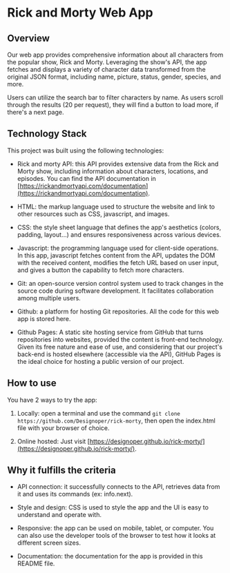 # Rick and Morty Web App

## Overview

Our web app provides comprehensive information about all characters from the popular show, Rick and Morty. Leveraging the show's API, the app fetches and displays a variety of character data transformed from the original JSON format, including name, picture, status, gender, species, and more.

Users can utilize the search bar to filter characters by name. As users scroll through the results (20 per request), they will find a button to load more, if there's a next page.

## Technology Stack

This project was built using the following technologies:

* Rick and morty API: this API provides extensive data from the Rick and Morty show, including information about characters, locations, and episodes. You can find the API documentation in [https://rickandmortyapi.com/documentation](https://rickandmortyapi.com/documentation).

* HTML: the markup language used to structure the website and link to other resources such as CSS, javascript, and images.

* CSS: the style sheet language that defines the app's aesthetics (colors, padding, layout...) and ensures responsiveness across various devices.

* Javascript: the programming language used for client-side operations. In this app, javascript fetches content from the API, updates the DOM with the received content, modifies the fetch URL based on user input, and gives a button the capability to fetch more characters.

* Git: an open-source version control system used to track changes in the source code during software development. It facilitates collaboration among multiple users.

* Github: a platform for hosting Git repositories. All the code for this web app is stored here.

* Github Pages: A static site hosting service from GitHub that turns repositories into websites, provided the content is front-end technology. Given its free nature and ease of use, and considering that our project's back-end is hosted elsewhere (accessible via the API), GitHub Pages is the ideal choice for hosting a public version of our project.

## How to use

You have 2 ways to try the app:

1. Locally: open a terminal and use the command `git clone https://github.com/Designoper/rick-morty`, then open the index.html file with your browser of choice.

2. Online hosted: Just visit [https://designoper.github.io/rick-morty/](https://designoper.github.io/rick-morty/).

## Why it fulfills the criteria

* API connection: it successfully connects to the API, retrieves data from it and uses its commands (ex: info.next).

* Style and design: CSS is used to style the app and the UI is easy to understand and operate with.

* Responsive: the app can be used on mobile, tablet, or computer. You can also use the developer tools of the browser to test how it looks at different screen sizes.

* Documentation: the documentation for the app is provided in this README file.